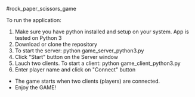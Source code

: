 #rock_paper_scissors_game


To run the application:

1. Make sure you have python installed and setup on your system. App is tested on Python 3
2. Download or clone the repository
3. To start the server: python game_server_python3.py
4. Click "Start" button on the Server window
5. Lauch two clients. To start a client: python game_client_python3.py
6. Enter player name and click on "Connect" button

* The game starts when two clients (players) are connected. 
* Enjoy the GAME!
